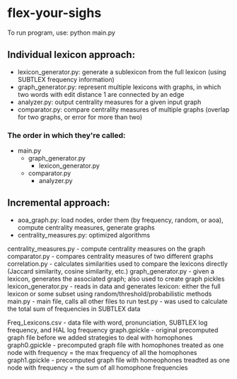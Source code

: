 # flex-your-sighs

To run program, use:
  python main.py
  
## Individual lexicon approach:
* lexicon_generator.py: generate a sublexicon from the full lexicon (using SUBTLEX frequency information)
* graph_generator.py: represent multiple lexicons with graphs, in which two words with edit distance 1 are connected by an edge
* analyzer.py: output centrality measures for a given input graph
* comparator.py: compare centrality measures of multiple graphs (overlap for two graphs, or error for more than two)

### The order in which they're called:
* main.py 
    * graph_generator.py 
        * lexicon_generator.py
    * comparator.py
        * analyzer.py

## Incremental approach:
* aoa_graph.py: load nodes, order them (by frequency, random, or aoa), compute centrality measures, generate graphs
* centrality_measures.py: optimized algorithms








centrality_measures.py - compute centrality measures on the graph
comparator.py - compares centrality measures of two different graphs
correlation.py - calculates similarities used to compare the lexicons directly
  (Jaccard similarity, cosine similarity, etc.)
graph_generator.py - given a lexicon, generates the associated graph; also used to
  create graph pickles
lexicon_generator.py - reads in data and generates lexicon: either the full
  lexicon or some subset using random/threshold/probabilistic methods
main.py - main file, calls all other files to run
test.py - was used to calculate the total sum of frequencies in SUBTLEX data

Freq_Lexicons.csv - data file with word, pronunciation, SUBTLEX log frequency,
  and HAL log frequency
graph.gpickle - original precomputed graph file before we added strategies to
  deal with homophones
graph0.gpickle - precomputed graph file with homophones treated as one node
  with frequency = the max frequency of all the homophones
graph1.gpickle - precomputed graph file with homeophones treadted as one node
  with frequency = the sum of all homophone frequencies

